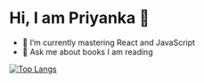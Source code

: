 # Hi, I am Priyanka 🤠

- 🌱 I’m currently mastering React and JavaScript
- 💬 Ask me about books I am reading

[![Top Langs](https://github-readme-stats.vercel.app/api/top-langs/?username=goanpixie&layout=compact?count_private=true?hide=Ruby)](https://github.com/goanpixie/github-readme-stats)

